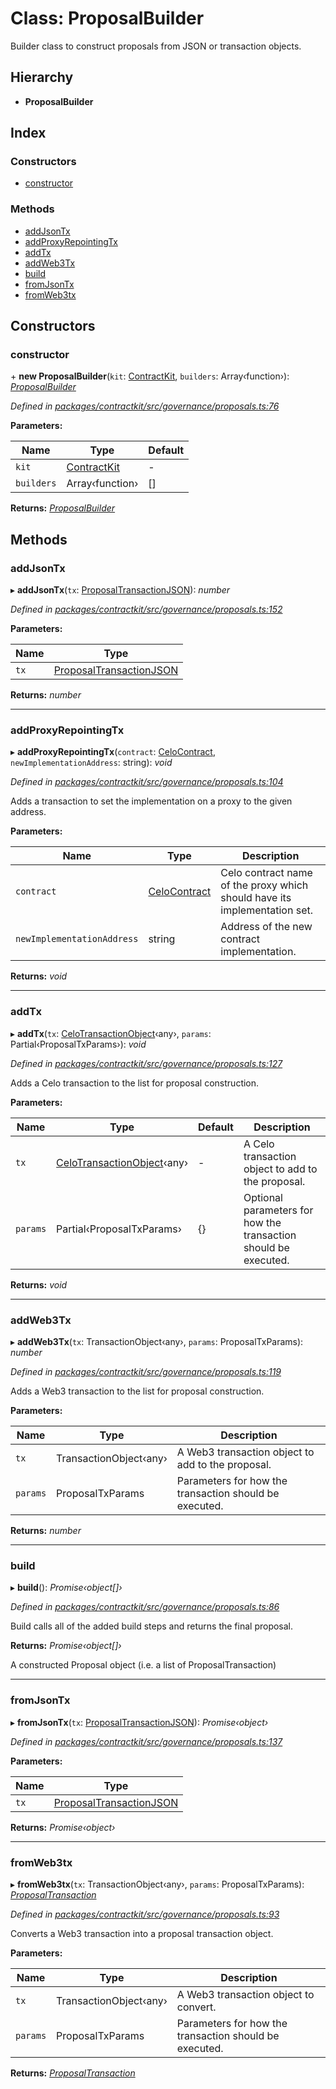 # Class: ProposalBuilder

Builder class to construct proposals from JSON or transaction objects.

## Hierarchy

* **ProposalBuilder**

## Index

### Constructors

* [constructor](_governance_proposals_.proposalbuilder.md#constructor)

### Methods

* [addJsonTx](_governance_proposals_.proposalbuilder.md#addjsontx)
* [addProxyRepointingTx](_governance_proposals_.proposalbuilder.md#addproxyrepointingtx)
* [addTx](_governance_proposals_.proposalbuilder.md#addtx)
* [addWeb3Tx](_governance_proposals_.proposalbuilder.md#addweb3tx)
* [build](_governance_proposals_.proposalbuilder.md#build)
* [fromJsonTx](_governance_proposals_.proposalbuilder.md#fromjsontx)
* [fromWeb3tx](_governance_proposals_.proposalbuilder.md#fromweb3tx)

## Constructors

###  constructor

\+ **new ProposalBuilder**(`kit`: [ContractKit](_kit_.contractkit.md), `builders`: Array‹function›): *[ProposalBuilder](_governance_proposals_.proposalbuilder.md)*

*Defined in [packages/contractkit/src/governance/proposals.ts:76](https://github.com/celo-org/celo-monorepo/blob/master/packages/contractkit/src/governance/proposals.ts#L76)*

**Parameters:**

Name | Type | Default |
------ | ------ | ------ |
`kit` | [ContractKit](_kit_.contractkit.md) | - |
`builders` | Array‹function› | [] |

**Returns:** *[ProposalBuilder](_governance_proposals_.proposalbuilder.md)*

## Methods

###  addJsonTx

▸ **addJsonTx**(`tx`: [ProposalTransactionJSON](../interfaces/_governance_proposals_.proposaltransactionjson.md)): *number*

*Defined in [packages/contractkit/src/governance/proposals.ts:152](https://github.com/celo-org/celo-monorepo/blob/master/packages/contractkit/src/governance/proposals.ts#L152)*

**Parameters:**

Name | Type |
------ | ------ |
`tx` | [ProposalTransactionJSON](../interfaces/_governance_proposals_.proposaltransactionjson.md) |

**Returns:** *number*

___

###  addProxyRepointingTx

▸ **addProxyRepointingTx**(`contract`: [CeloContract](../enums/_base_.celocontract.md), `newImplementationAddress`: string): *void*

*Defined in [packages/contractkit/src/governance/proposals.ts:104](https://github.com/celo-org/celo-monorepo/blob/master/packages/contractkit/src/governance/proposals.ts#L104)*

Adds a transaction to set the implementation on a proxy to the given address.

**Parameters:**

Name | Type | Description |
------ | ------ | ------ |
`contract` | [CeloContract](../enums/_base_.celocontract.md) | Celo contract name of the proxy which should have its implementation set. |
`newImplementationAddress` | string | Address of the new contract implementation.  |

**Returns:** *void*

___

###  addTx

▸ **addTx**(`tx`: [CeloTransactionObject](_wrappers_basewrapper_.celotransactionobject.md)‹any›, `params`: Partial‹ProposalTxParams›): *void*

*Defined in [packages/contractkit/src/governance/proposals.ts:127](https://github.com/celo-org/celo-monorepo/blob/master/packages/contractkit/src/governance/proposals.ts#L127)*

Adds a Celo transaction to the list for proposal construction.

**Parameters:**

Name | Type | Default | Description |
------ | ------ | ------ | ------ |
`tx` | [CeloTransactionObject](_wrappers_basewrapper_.celotransactionobject.md)‹any› | - | A Celo transaction object to add to the proposal. |
`params` | Partial‹ProposalTxParams› | {} | Optional parameters for how the transaction should be executed.  |

**Returns:** *void*

___

###  addWeb3Tx

▸ **addWeb3Tx**(`tx`: TransactionObject‹any›, `params`: ProposalTxParams): *number*

*Defined in [packages/contractkit/src/governance/proposals.ts:119](https://github.com/celo-org/celo-monorepo/blob/master/packages/contractkit/src/governance/proposals.ts#L119)*

Adds a Web3 transaction to the list for proposal construction.

**Parameters:**

Name | Type | Description |
------ | ------ | ------ |
`tx` | TransactionObject‹any› | A Web3 transaction object to add to the proposal. |
`params` | ProposalTxParams | Parameters for how the transaction should be executed.  |

**Returns:** *number*

___

###  build

▸ **build**(): *Promise‹object[]›*

*Defined in [packages/contractkit/src/governance/proposals.ts:86](https://github.com/celo-org/celo-monorepo/blob/master/packages/contractkit/src/governance/proposals.ts#L86)*

Build calls all of the added build steps and returns the final proposal.

**Returns:** *Promise‹object[]›*

A constructed Proposal object (i.e. a list of ProposalTransaction)

___

###  fromJsonTx

▸ **fromJsonTx**(`tx`: [ProposalTransactionJSON](../interfaces/_governance_proposals_.proposaltransactionjson.md)): *Promise‹object›*

*Defined in [packages/contractkit/src/governance/proposals.ts:137](https://github.com/celo-org/celo-monorepo/blob/master/packages/contractkit/src/governance/proposals.ts#L137)*

**Parameters:**

Name | Type |
------ | ------ |
`tx` | [ProposalTransactionJSON](../interfaces/_governance_proposals_.proposaltransactionjson.md) |

**Returns:** *Promise‹object›*

___

###  fromWeb3tx

▸ **fromWeb3tx**(`tx`: TransactionObject‹any›, `params`: ProposalTxParams): *[ProposalTransaction](../modules/_wrappers_governance_.md#proposaltransaction)*

*Defined in [packages/contractkit/src/governance/proposals.ts:93](https://github.com/celo-org/celo-monorepo/blob/master/packages/contractkit/src/governance/proposals.ts#L93)*

Converts a Web3 transaction into a proposal transaction object.

**Parameters:**

Name | Type | Description |
------ | ------ | ------ |
`tx` | TransactionObject‹any› | A Web3 transaction object to convert. |
`params` | ProposalTxParams | Parameters for how the transaction should be executed.  |

**Returns:** *[ProposalTransaction](../modules/_wrappers_governance_.md#proposaltransaction)*
